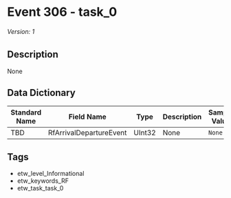 # Event 306 - task_0
###### Version: 1

## Description
None

## Data Dictionary
|Standard Name|Field Name|Type|Description|Sample Value|
|---|---|---|---|---|
|TBD|RfArrivalDepartureEvent|UInt32|None|`None`|

## Tags
* etw_level_Informational
* etw_keywords_RF
* etw_task_task_0